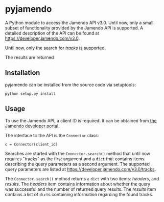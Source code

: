# pyjamendo
A Python module to access the Jamendo API v3.0. Until now, only a small subset of functionality provided by the Jamendo 
API is supported. A detailed description of the API can be found at https://developer.jamendo.com/v3.0.

Until now, only the search for *tracks* is supported.

The results are returned 

## Installation
pyjamendo can be installed from the source code via setuptools:

```
python setup.py install
```

## Usage
To use the Jamendo API, a client ID is required. It can be obtained from [the Jamendo developer portal](https://devportal.jamendo.com/).
 
The interface to the API is the ```Connector``` class:

```
c = Connector(client_id)
```

Searches are started with the ```Connector.search()``` method that until now requires "tracks" as the first argument
and a ```dict``` that contains items describing the query parameters as a second argument. The supported query parameters
are listed at https://developer.jamendo.com/v3.0/tracks.

The ```Connector.search()``` method returns a ```dict``` with two items: *headers*, and *results*. The *headers* item
contains information about whether the query was successful and the number of returned query results. The *results* item
contains a list of ```dict```s containing information regarding the found tracks.